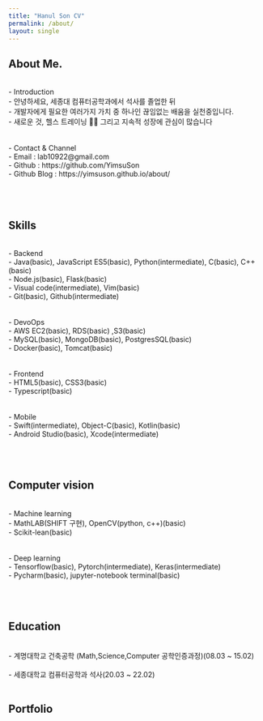 ```yaml
---
title: "Hanul Son CV"
permalink: /about/
layout: single
---
```


## About Me. 

<br/>
- Introduction <br/>
        - 안녕하세요, 세종대 컴퓨터공학과에서 석사를 졸업한 뒤 <br/>
        - 개발자에게 필요한 여러가지 가치 중 하나인 끊임없는 배움을 실천중입니다.<br/>
        - 새로운 것, 헬스 트레이닝 🏋️‍♀️ 그리고 지속적 성장에 관심이 많습니다 <br/>

<br/>
<br/>
- Contact & Channel <br/>
        - Email : lab10922@gmail.com <br/>
        - Github : https://github.com/YimsuSon <br/>
        - Github Blog : https://yimsuson.github.io/about/ <br/>
<br/>
<br/>
<br/>


## Skills

<br/>
- Backend<br/>
        - Java(basic), JavaScript ES5(basic), Python(intermediate), C(basic), C++(basic)<br/>
        - Node.js(basic), Flask(basic) <br/>
        - Visual code(intermediate), Vim(basic)<br/>
        - Git(basic), Github(intermediate)<br/>
<br/>
<br/>
- DevoOps <br/>
        - AWS EC2(basic), RDS(basic) ,S3(basic)<br/>
        - MySQL(basic), MongoDB(basic), PostgresSQL(basic)<br/>
        - Docker(basic), Tomcat(basic)<br/>

<br/>
<br/>
- Frontend<br/>
        - HTML5(basic), CSS3(basic)<br/>
        - Typescript(basic)<br/>

<br/>
<br/>
- Mobile<br/>
        - Swift(intermediate), Object-C(basic), Kotlin(basic)<br/>
        - Android Studio(basic), Xcode(intermediate) <br/>
<br/>
<br/>
<br/>


## Computer vision 

<br/>
- Machine learning<br/>
        - MathLAB(SHIFT 구현), OpenCV(python, c++)(basic)<br/>
        - Scikit-lean(basic)<br/>

<br/>
<br/>
- Deep learning <br/>
        - Tensorflow(basic), Pytorch(intermediate), Keras(intermediate)<br/>
        - Pycharm(basic), jupyter-notebook terminal(basic)<br/>
<br/>
<br/>
<br/>


## Education 

<br/>
- 계명대학교 건축공학 (Math,Science,Computer 공학인증과정)(08.03 ~ 15.02) <br/>
<br/>
- 세종대학교 컴퓨터공학과 석사(20.03 ~ 22.02)<br/>
<br/>


## Portfolio

<br/>





